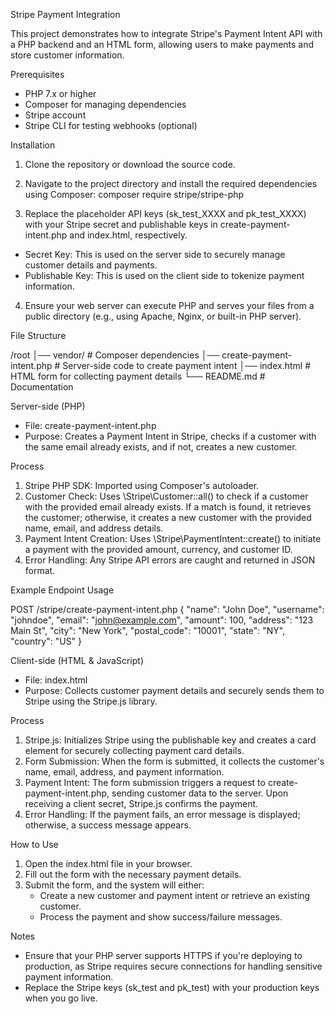 Stripe Payment Integration

This project demonstrates how to integrate Stripe's Payment Intent API with a PHP backend and an HTML form, allowing users to make payments and store customer information.

Prerequisites
- PHP 7.x or higher
- Composer for managing dependencies
- Stripe account
- Stripe CLI for testing webhooks (optional)

Installation
1. Clone the repository or download the source code.
2. Navigate to the project directory and install the required dependencies using Composer:
    composer require stripe/stripe-php

3. Replace the placeholder API keys (sk_test_XXXX and pk_test_XXXX) with your Stripe secret and publishable keys in create-payment-intent.php and index.html, respectively.

- Secret Key: This is used on the server side to securely manage customer details and payments.
- Publishable Key: This is used on the client side to tokenize payment information.
4. Ensure your web server can execute PHP and serves your files from a public directory (e.g., using Apache, Nginx, or built-in PHP server).

File Structure

/root
│── vendor/                       # Composer dependencies
│── create-payment-intent.php     # Server-side code to create payment intent
│── index.html                    # HTML form for collecting payment details
└── README.md                     # Documentation


Server-side (PHP)
- File: create-payment-intent.php
- Purpose: Creates a Payment Intent in Stripe, checks if a customer with the same email already exists, and if not, creates a new customer.

Process

1. Stripe PHP SDK: Imported using Composer's autoloader.
2. Customer Check: Uses \Stripe\Customer::all() to check if a customer with the provided email already exists. If a match is found, it retrieves the customer; otherwise, it creates a new customer with the provided name, email, and address details.
3. Payment Intent Creation: Uses \Stripe\PaymentIntent::create() to initiate a payment with the provided amount, currency, and customer ID.
4. Error Handling: Any Stripe API errors are caught and returned in JSON format.

Example Endpoint Usage

POST /stripe/create-payment-intent.php
{
    "name": "John Doe",
    "username": "johndoe",
    "email": "john@example.com",
    "amount": 100,
    "address": "123 Main St",
    "city": "New York",
    "postal_code": "10001",
    "state": "NY",
    "country": "US"
}

Client-side (HTML & JavaScript)
- File: index.html
- Purpose: Collects customer payment details and securely sends them to Stripe using the Stripe.js library.

Process

1. Stripe.js: Initializes Stripe using the publishable key and creates a card element for securely collecting payment card details.
2. Form Submission: When the form is submitted, it collects the customer's name, email, address, and payment information.
3. Payment Intent: The form submission triggers a request to create-payment-intent.php, sending customer data to the server. Upon receiving a client secret, Stripe.js confirms the payment.
4. Error Handling: If the payment fails, an error message is displayed; otherwise, a success message appears.

How to Use

1. Open the index.html file in your browser.
2. Fill out the form with the necessary payment details.
3. Submit the form, and the system will either:
    - Create a new customer and payment intent or retrieve an existing customer.
    - Process the payment and show success/failure messages.

Notes

- Ensure that your PHP server supports HTTPS if you're deploying to production, as Stripe requires secure connections for handling sensitive payment information.
- Replace the Stripe keys (sk_test and pk_test) with your production keys when you go live.


